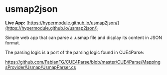 ﻿# usmap2json

**Live App:** [https://hypermodule.github.io/usmap2json/](https://hypermodule.github.io/usmap2json/)

Simple web app that can parse a .usmap file and display its content in JSON format.

The parsing logic is a port of the parsing logic found in CUE4Parse:

https://github.com/FabianFG/CUE4Parse/blob/master/CUE4Parse/MappingsProvider/Usmap/UsmapParser.cs
